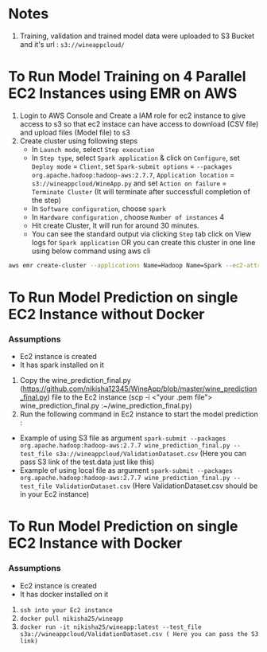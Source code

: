 # Notes 
1. Training, validation and trained model data were uploaded to S3 Bucket and it's url : `s3://wineappcloud/` 

# To Run Model Training on 4 Parallel EC2 Instances using EMR on AWS
1. Login to AWS Console and Create a IAM role for ec2 instance to give access to s3 so that ec2 instace can have access to download (CSV file) and upload files (Model file) to s3
2. Create cluster using following steps
	- In `Launch mode`, select `Step execution`
	- In `Step type`, select `Spark application` & click on `Configure`, set `Deploy mode` = `Client`, set `Spark-submit options` = `--packages org.apache.hadoop:hadoop-aws:2.7.7`, `Application location` = `s3://wineappcloud/WineApp.py` and set `Action on failure` = `Terminate Cluster` (It will terminate after successfull completion of the step)
	- In `Software configuration`, choose `spark`
	- In `Hardware configuration` , choose `Number of instances` 4
	- Hit create Cluster, It will run for around 30 minutes. 
	- You can see the standard output via clicking `Step` tab click on View logs for `Spark application`
	OR you can create this cluster in one line using below command using aws cli

```bash
aws emr create-cluster --applications Name=Hadoop Name=Spark --ec2-attributes '{"InstanceProfile":"EMR_EC2_DefaultRole","SubnetId":"subnet-5a042c64","EmrManagedSlaveSecurityGroup":"sg-0233a1837a16a7902","EmrManagedMasterSecurityGroup":"sg-0a31cc8dff123ed0b"}' --release-label emr-5.29.0 --log-uri 's3n://aws-logs-700559207820-us-east-1/elasticmapreduce/' --steps '[{"Args":["spark-submit","--deploy-mode","client","--packages","org.apache.hadoop:hadoop-aws:2.7.7","s3://wineappcloud/WineApp.py"],"Type":"CUSTOM_JAR","ActionOnFailure":"TERMINATE_CLUSTER","Jar":"command-runner.jar","Properties":"","Name":"Spark application"}]' --instance-groups '[{"InstanceCount":1,"EbsConfiguration":{"EbsBlockDeviceConfigs":[{"VolumeSpecification":{"SizeInGB":32,"VolumeType":"gp2"},"VolumesPerInstance":2}]},"InstanceGroupType":"MASTER","InstanceType":"m5.xlarge","Name":"Master Instance Group"},{"InstanceCount":3,"EbsConfiguration":{"EbsBlockDeviceConfigs":[{"VolumeSpecification":{"SizeInGB":32,"VolumeType":"gp2"},"VolumesPerInstance":2}]},"InstanceGroupType":"CORE","InstanceType":"m5.xlarge","Name":"Core Instance Group"}]' --configurations '[{"Classification":"spark","Properties":{}}]' --auto-terminate --service-role EMR_DefaultRole --enable-debugging --name 'WineApp' --scale-down-behavior TERMINATE_AT_TASK_COMPLETION --region us-east-1
```


# To Run Model Prediction on single EC2 Instance without Docker
### Assumptions 
- Ec2 instance is created
- It has spark installed on it
1. Copy the wine_prediction_final.py (https://github.com/nikisha12345/WineApp/blob/master/wine_prediction_final.py) file to the Ec2 instance (scp -i <"your .pem file"> wine_prediction_final.py <Ec2 instance ID>:~/wine_prediction_final.py)
2. Run the following command in Ec2 instance to start the model prediction : 
- Example of using S3 file as argument 
`spark-submit --packages org.apache.hadoop:hadoop-aws:2.7.7 wine_prediction_final.py --test_file s3a://wineappcloud/ValidationDataset.csv` (Here you can pass S3 link of the test.data just like this)
- Example of using local file as argument
`spark-submit --packages org.apache.hadoop:hadoop-aws:2.7.7 wine_prediction_final.py --test_file ValidationDataset.csv` (Here ValidationDataset.csv should be in your Ec2 instance)

# To Run Model Prediction on single EC2 Instance with Docker
### Assumptions
- Ec2 instance is created
- It has docker installed on it
1. `ssh into your Ec2 instance` 
2. `docker pull nikisha25/wineapp`
3. `docker run -it nikisha25/wineapp:latest --test_file s3a://wineappcloud/ValidationDataset.csv ( Here you can pass the S3 link)`


